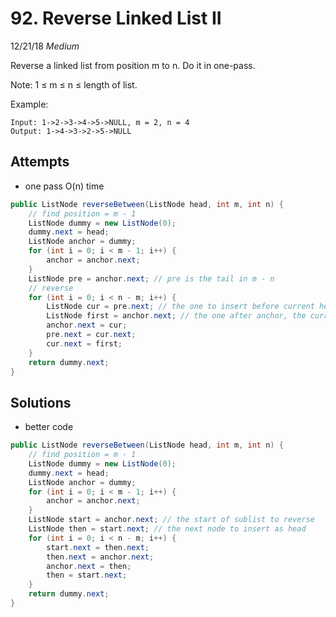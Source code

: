 # 92. Reverse Linked List II
12/21/18
*Medium*

Reverse a linked list from position m to n. Do it in one-pass.

Note: 1 ≤ m ≤ n ≤ length of list.

Example:
```
Input: 1->2->3->4->5->NULL, m = 2, n = 4
Output: 1->4->3->2->5->NULL
```

## Attempts
* one pass O(n) time
```Java
public ListNode reverseBetween(ListNode head, int m, int n) {
    // find position = m - 1
    ListNode dummy = new ListNode(0);
    dummy.next = head;
    ListNode anchor = dummy;
    for (int i = 0; i < m - 1; i++) {
        anchor = anchor.next;
    }
    ListNode pre = anchor.next; // pre is the tail in m - n
    // reverse
    for (int i = 0; i < n - m; i++) {
        ListNode cur = pre.next; // the one to insert before current head
        ListNode first = anchor.next; // the one after anchor, the current head
        anchor.next = cur;
        pre.next = cur.next;
        cur.next = first;
    }
    return dummy.next;
}
```

## Solutions
* better code
```Java
public ListNode reverseBetween(ListNode head, int m, int n) {
    // find position = m - 1
    ListNode dummy = new ListNode(0);
    dummy.next = head;
    ListNode anchor = dummy;
    for (int i = 0; i < m - 1; i++) {
        anchor = anchor.next;
    }
    ListNode start = anchor.next; // the start of sublist to reverse
    ListNode then = start.next; // the next node to insert as head
    for (int i = 0; i < n - m; i++) {
        start.next = then.next;
        then.next = anchor.next;
        anchor.next = then;
        then = start.next;
    }
    return dummy.next;
}
```
